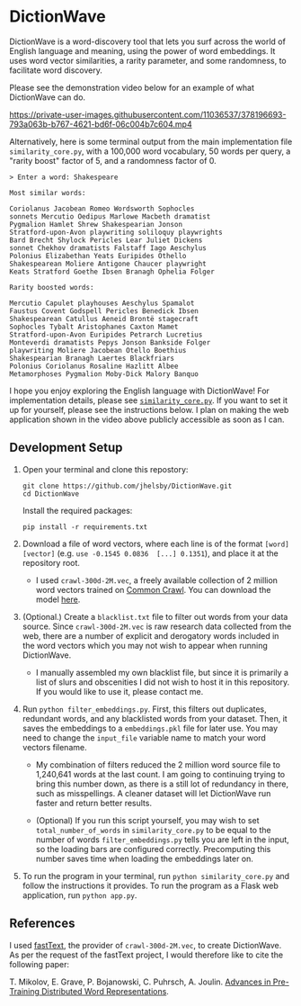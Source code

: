 # DictionWave 

DictionWave is a word-discovery tool that lets you surf across the world of English language and meaning, using the power of word embeddings. It uses word vector similarities, a rarity parameter, and some randomness, to facilitate word discovery.

Please see the demonstration video below for an example of what DictionWave can do.

https://private-user-images.githubusercontent.com/11036537/378196693-793a063b-b767-4621-bd6f-06c004b7c604.mp4

Alternatively, here is some terminal output from the main implementation file `similarity_core.py`, with a 100,000 word vocabulary, 50 words per query, a "rarity boost" factor of 5, and a randomness factor of 0. 

```
> Enter a word: Shakespeare

Most similar words:

Coriolanus Jacobean Romeo Wordsworth Sophocles 
sonnets Mercutio Oedipus Marlowe Macbeth dramatist 
Pygmalion Hamlet Shrew Shakespearian Jonson
Stratford-upon-Avon playwriting soliloquy playwrights
Bard Brecht Shylock Pericles Lear Juliet Dickens
sonnet Chekhov dramatists Falstaff Iago Aeschylus
Polonius Elizabethan Yeats Euripides Othello
Shakespearean Moliere Antigone Chaucer playwright
Keats Stratford Goethe Ibsen Branagh Ophelia Folger

Rarity boosted words:

Mercutio Capulet playhouses Aeschylus Spamalot
Faustus Covent Godspell Pericles Benedick Ibsen
Shakespearean Catullus Aeneid Brontë stagecraft
Sophocles Tybalt Aristophanes Caxton Mamet
Stratford-upon-Avon Euripides Petrarch Lucretius 
Monteverdi dramatists Pepys Jonson Bankside Folger
playwriting Moliere Jacobean Otello Boethius 
Shakespearian Branagh Laertes Blackfriars
Polonius Coriolanus Rosaline Hazlitt Albee
Metamorphoses Pygmalion Moby-Dick Malory Banquo
```

I hope you enjoy exploring the English language with DictionWave! For implementation details, please see [`similarity_core.py`](./similarity_core.py). If you want to set it up for yourself, please see the instructions below. I plan on making the web application shown in the video above publicly accessible as soon as I can.

## Development Setup

1. Open your terminal and clone this repostory:
    ```
    git clone https://github.com/jhelsby/DictionWave.git 
    cd DictionWave
    ```

    Install the required packages:
    ```
    pip install -r requirements.txt
    ```

2. Download a file of word vectors, where each line is of the format `[word] [vector]` (e.g. `use -0.1545 0.0836  [...] 0.1351`), and place it at the repository root. 

    * I used `crawl-300d-2M.vec`, a freely available collection of 2 million word vectors trained on [Common Crawl](https://en.wikipedia.org/wiki/Common_Crawl). You can download the model [here](https://fasttext.cc/docs/en/english-vectors.html).

3. (Optional.) Create a `blacklist.txt` file to filter out words from your data source. Since `crawl-300d-2M.vec` is raw research data collected from the web, there are a number of explicit and derogatory words included in the word vectors which you may not wish to appear when running DictionWave.

    *  I manually assembled my own blacklist file, but since it is primarily a list of slurs and obscenities I did not wish to host it in this repository. If you would like to use it, please contact me.

4. Run `python filter_embeddings.py`. First, this filters out duplicates, redundant words, and any blacklisted words from your dataset. Then, it saves the embeddings to a `embeddings.pkl` file for later use. You may need to change the `input_file` variable name to match your word vectors filename.

    * My combination of filters reduced the 2 million word source file to 1,240,641 words at the last count. I am going to continuing trying to bring this number down, as there is a still lot of redundancy in there, such as misspellings. A cleaner dataset will let DictionWave run faster and return better results.
    
    * (Optional) If you run this script yourself, you may wish to set `total_number_of_words` in `similarity_core.py` to be equal to the number of words `filter_embeddings.py` tells you are left in the input, so the loading bars are configured correctly. Precomputing this number saves time when loading the embeddings later on.

5. To run the program in your terminal, run `python similarity_core.py` and follow the instructions it provides. To run the program as a Flask web application, run `python app.py`.

## References

I used [fastText](https://fasttext.cc/), the provider of `crawl-300d-2M.vec`, to create DictionWave. As per the request of the fastText project, I would therefore like to cite the following paper:

T. Mikolov, E. Grave, P. Bojanowski, C. Puhrsch, A. Joulin. [Advances in Pre-Training Distributed Word Representations](https://arxiv.org/abs/1712.09405).